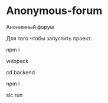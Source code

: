 # Anonymous-forum
Анонимный форум

Для того чтобы запустить проект:

npm i

webpack

cd backend

npm i

slc run
